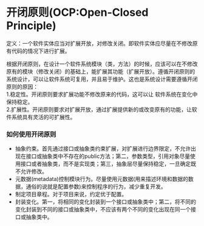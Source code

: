 # 开闭原则(OCP:Open-Closed Principle)
定义：一个软件实体应当对扩展开放，对修改关闭。即软件实体应尽量在不修改原有代码的情况下进行扩展。

根据开闭原则，在设计一个软件系统模块（类，方法）的时候，应该可以在不修改原有的模块（修改关闭）的基础上，能扩展其功能（扩展开放）。遵循开闭原则的系统设计，可以让软件系统可复用，并且易于维护。这也是系统设计需要遵循开闭原则的原因：  
 1.稳定性。开闭原则要求扩展功能不修改原来的代码，这可以让 软件系统在变化中保持稳定。  
 2.扩展性。开闭原则要求对扩展开放，通过扩展提供新的或改变原有的功能，让软件系统具有灵活的可扩展性。  
 
### 如何使用开闭原则
 * 抽象约束。首先通过接口或抽象类约束扩展，对扩展进行边界限定，不允许出现在接口或抽象类中不存在的public方法；第二，参数类型，引用对象尽量使用接口或者抽象类，而不是实现类；第三，抽象层尽量保持稳定，一旦确定既不允许修改。
 * 元数据(metadata)控制模块行为。尽量使用元数据(用来描述环境和数据的数据，通俗的说就是配置参数)来控制程序的行为，减少重复开发。
 * 制定项目章程。对于项目来说，约定优于配置。
 * 封装变化。第一，将相同的变化封装到一个接口或抽象类中；第二，将不同的变化封装到不同的接口或抽象类中，不应该有两个不同的变化出现在同一个接口或抽象类中。